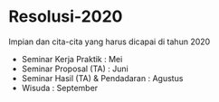 # Resolusi-2020
Impian dan cita-cita yang harus dicapai di tahun 2020
- Seminar Kerja Praktik : Mei
- Seminar Proposal (TA) : Juni
- Seminar Hasil (TA) & Pendadaran : Agustus
- Wisuda : September
